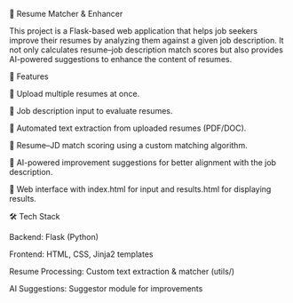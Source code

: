 📌 Resume Matcher & Enhancer

This project is a Flask-based web application that helps job seekers improve their resumes by analyzing them against a given job description. It not only calculates resume–job description match scores but also provides AI-powered suggestions to enhance the content of resumes.

🚀 Features

🔹 Upload multiple resumes at once.

🔹 Job description input to evaluate resumes.

🔹 Automated text extraction from uploaded resumes (PDF/DOC).

🔹 Resume–JD match scoring using a custom matching algorithm.

🔹 AI-powered improvement suggestions for better alignment with the job description.

🔹 Web interface with index.html for input and results.html for displaying results.

🛠️ Tech Stack

Backend: Flask (Python)

Frontend: HTML, CSS, Jinja2 templates

Resume Processing: Custom text extraction & matcher (utils/)

AI Suggestions: Suggestor module for improvements
